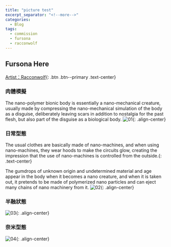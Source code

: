 ```yaml
---
title: "picture test"
excerpt_separator: "<!--more-->"
categories:
  - Blog
tags:
  - commission
  - fursona
  - racconwolf
---
```


## Fursona Here

[Artist：Racconwolf](https://twitter.com/racoonwolf){: .btn .btn--primary .text-center}

### 肉體模擬
The nano-polymer bionic body is essentially a nano-mechanical creature, 
usually made by compressing the nano-mechanical simulation of the body as a disguise, 
deliberately leaving scars in addition to nostalgia for the past flesh, 
but also part of the disguise as a biological body.
![01](https://i.imgur.com/6c2q141.png){: .align-center}

### 日常型態
The usual clothes are basically made of nano-machines, and when using nano-machines, they wear hoods to make the circuits glow, creating the impression that the use of nano-machines is controlled from the outside.{: .text-center}

The gumdrops of unknown origin and undetermined material and age appear in the body when it becomes a nano creature, and when it is taken out, it pretends to be made of polymerized nano particles and can eject many chains of nano machinery from it.
![02](https://i.imgur.com/e5d0MXA.png){: .align-center}

### 半融狀態
![03](https://i.imgur.com/es5ErVA.png){: .align-center}

### 奈米型態
![04](https://i.imgur.com/WH4t4zW.png){: .align-center}
